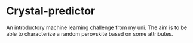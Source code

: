 # Crystal-predictor
An introductory machine learning challenge from my uni. The aim is to be able to characterize a random perovskite based on some attributes.

